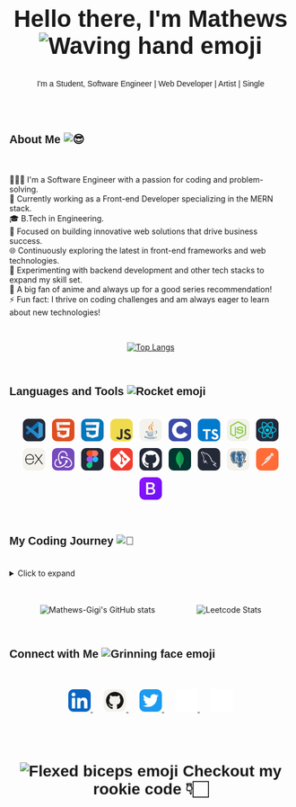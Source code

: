 <div style="text-align: center; font-size: 28px; font-family: 'General Sans', sans-serif;">
  <h2>Hello there, I'm Mathews <img src="https://fonts.gstatic.com/s/e/notoemoji/latest/1f44b/512.gif" alt="Waving hand emoji" width="36" height="36"></h2>
</div>

<div style="text-align: center; font-family: 'General Sans', sans-serif;">
  I'm a Student, Software Engineer | Web Developer | Artist | Single
</div>
<br/>
<br/>
<br/>
<h3 style="font-family: 'General Sans', sans-serif;font-size: 20px;">About Me 
  <img src="https://fonts.gstatic.com/s/e/notoemoji/latest/1f60e/512.gif" alt="😎" width="30">
</h3>
<br/>
<ul style="list-style-type: none; padding: 0;">
  <li>🙋🏻‍♂️ I'm a Software Engineer with a passion for coding and problem-solving.</li>
  <li>🌱 Currently working as a Front-end Developer specializing in the MERN stack.</li>
  <li>🎓 B.Tech in Engineering.</li>
  <li>💼 Focused on building innovative web solutions that drive business success.</li>
  <li>🌐 Continuously exploring the latest in front-end frameworks and web technologies.</li>
  <li>🧪 Experimenting with backend development and other tech stacks to expand my skill set.</li>
  <li>🏓 A big fan of anime and always up for a good series recommendation!</li>
  <li>⚡ Fun fact: I thrive on coding challenges and am always eager to learn about new technologies!</li>
</ul>
<br/>
<div style="display:flex;justify-content:space-evenly;align-items:center;gap:20px;flex-grow:1;">

[![Top Langs](https://github-readme-stats.vercel.app/api/top-langs/?username=Mathews-Gigi&layout=donut-vertical&card_width=800&theme=highcontrast)](https://github.com/Mathews-Gigi/github-readme-stats)

</div>
<br/>
<h3 style="font-family: 'General Sans', sans-serif;font-size: 20px;">Languages and Tools
    <img src="https://fonts.gstatic.com/s/e/notoemoji/latest/1f680/512.gif" alt="Rocket emoji" width="30">
</h3>
<br/>
<div style="display: flex; flex-wrap: wrap; gap: 12px; justify-content: center;">
  <img alt="Visual Studio Code" width="40" src="./img/VSCode-Dark.svg">
  <img alt="HTML" width="40" src="./img/HTML.svg">
  <img alt="CSS" width="40" src="./img/CSS.svg">
  <img alt="JavaScript" width="40" src="./img/JavaScript.svg">
  <img alt="Java" width="40" src="./img/Java-Light.svg">
  <img alt="C" width="40" src="./img/C.svg">
  <img alt="TypeScript" width="40" src="./img/TypeScript.svg">
  <img alt="Node.js" width="40" src="./img/NodeJS-Light.svg">
  <img alt="React" width="40" src="./img/React-Dark.svg">
  <img alt="Express" width="40" src="./img/ExpressJS-Light.svg">
  <img alt="Redux" width="40" src="./img/Redux.svg">
  <img alt="Figma" width="40" src="./img/Figma-Dark.svg">
  <img alt="Git" width="40" src="./img/Git.svg">
  <img alt="GitHub" width="40" src="./img/Github-Dark.svg">
  <img alt="MongoDB" width="40" src="./img/MongoDB.svg">
  <img alt="MySQL" width="40" src="./img/MySQL-Dark.svg">
  <img alt="PostgreSQL" width="40" src="./img/PostgreSQL-Light.svg">
  <img alt="Postman" width="40" src="./img/Postman.svg">
  <img alt="Bootstrap" width="40" src="./img/Bootstrap.svg">
</div>
<br/>
<br/>
<h3 style="font-family: 'General Sans', sans-serif;font-size: 20px;">My Coding Journey 
  <img src="https://fonts.gstatic.com/s/e/notoemoji/latest/1f331/512.gif" alt="🌱" width="30">
</h3>
<br/>

<details>
  <summary>Click to expand</summary>
  <p>
    As a B.Tech graduate from the 2019-2023 batch, my path into coding took a somewhat unconventional route. While programming was a part of my early engineering studies, it wasn't until my fourth year that I truly began to dive into it.
    Initially, my academic focus was spread thin over various subjects, with coding merely an undercurrent in my educational stream. However, as I approached my final year, the pressure of securing a job and shaping a career led me to the path of programming.

   The COVID-19 pandemic, however, cast a shadow over my initial foray into this field. The disruptions caused by remote learning felt like navigating through a foggy landscape, leaving me disoriented and demotivated. My involvement with studies and coding dwindled, resulting in a period of frustration where everything seemed like watching paint dry or grass grow. Remote learning and the shift to online platforms presented their own challenges, but they also offered a chance to adapt and cultivate resilience.

   After graduation, I dove deeper into coding, yet I found myself caught in the trap of endless tutorials, a cycle I later recognized as "tutorial hell." During this phase, I invested two months mastering React and enrolled in a Python internship course in Trivandrum. Unfortunately, the course turned out to be a scam, consuming eight months of my time. Determined to reclaim my path, I redirected my focus to the MERN stack, and this shift paid off. As I write this, I am proud to be embarking on my first MERN stack internship job.

   Despite the obstacles, this journey has been transformative. The hurdles faced along the way have shaped my approach to problem-solving and continuous learning in the ever-evolving tech landscape. For me, coding is more than just a profession—it's an escape from reality and a way to turn the wheels of time. Though coding can sometimes seem monotonous, the challenges and satisfaction of reaching a solution are incomparable. Each piece of work is a craft, a creation from nothing, and this is where I find my pursuit of happiness.

  </p>
</details>
<br/>
<br/>
<div style="display:flex;justify-content:space-evenly;align-items:center;gap:20px;flex-grow:1;">

![Mathews-Gigi's GitHub stats](https://github-readme-stats.vercel.app/api?username=Mathews-Gigi&theme=highcontrast&show_icons=true&card_width=500&line_height=28)

![Leetcode Stats](https://leetcard.jacoblin.cool/Mathewsgigi?theme=dark&ext=heatmap)

</div>

<!-- <div style="display:flex;justify-content:center;align-items:center;flex-grow:1;">

</div> -->

<br/>
<h3 style="font-family: 'General Sans', sans-serif;font-size: 20px;">Connect with Me    
    <img src="https://fonts.gstatic.com/s/e/notoemoji/latest/1f601/512.gif" alt="Grinning face emoji" width="24">
</h3>
<br/>
<p align="center">
  <a href="https://www.linkedin.com/in/mathewsgigi/" target="_blank" rel="noopener noreferrer">
    <img src="./img/LinkedIn.svg" alt="LinkedIn logo" width="40">
  </a>
  &nbsp;&nbsp;&nbsp;&nbsp;
  <a href="https://github.com/Mathews-Gigi" target="_blank" rel="noopener noreferrer">
    <img src="./img/Github-Light.svg" alt="GitHub logo" width="40">
  </a>
  &nbsp;&nbsp;&nbsp;&nbsp;
  <a href="https://x.com/MathewsGig25" target="_blank" rel="noopener noreferrer">
    <img src="./img/Twitter.svg" alt="Twitter logo" width="40">
  </a>
  &nbsp;&nbsp;&nbsp;&nbsp;
  <a href="https://leetcode.com/u/Mathewsgigi/" target="_blank" rel="noopener noreferrer">
    <img src="./img/leetcode-svgrepo-com.svg" alt="LeetCode logo" width="40">
  </a>
  &nbsp;&nbsp;&nbsp;&nbsp;
  <a href="#" target="_blank" rel="noopener noreferrer">
    <img src="./img/web-link-svgrepo-com.svg" alt="Website logo" width="40">
  </a>
</p>

<br/>
<br/>

<div style="text-align: center; font-size: 24px; font-family: 'General Sans', sans-serif;">
  <h3>
      <img src="https://fonts.gstatic.com/s/e/notoemoji/latest/1f4aa/512.gif" alt="Flexed biceps emoji" width="32" height="32">
    Checkout my rookie code 👇🏻
  </h3>
</div>
<br/>
<br/>

